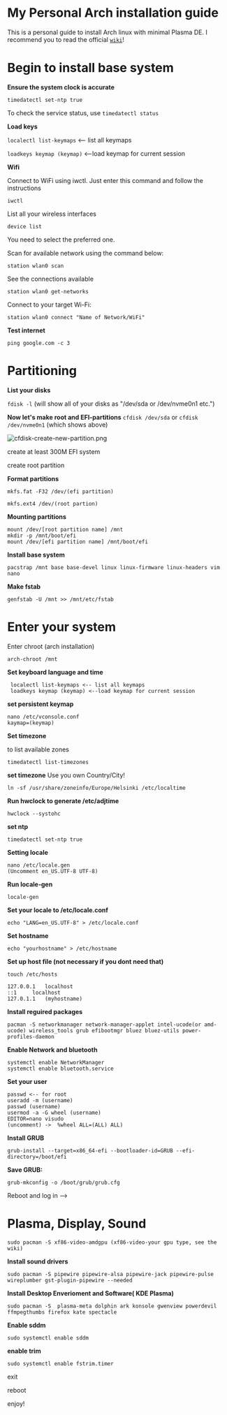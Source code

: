 # My Personal Arch installation guide

This is a personal guide to install Arch linux with minimal Plasma DE. I recommend you to read the official [`wiki`](https://wiki.archlinux.org/index.php/Installation_guide)!

# Begin to install base system

**Ensure the system clock is accurate**

```
timedatectl set-ntp true
```

To check the service status, use `timedatectl status`

**Load keys**

`localectl list-keymaps` <\-\- list all keymaps

`loadkeys keymap (keymap)` <--load keymap for current session

**Wifi**

Connect to WiFi using iwctl. Just enter this command and follow the instructions

```
iwctl
```

List all your wireless interfaces

```
device list
```

You need to select the preferred one.

Scan for available network using the command below:

```
station wlan0 scan
```

See the connections available

```
station wlan0 get-networks
```

Connect to your target Wi-Fi:

```
station wlan0 connect "Name of Network/WiFi"
```

**Test internet**

```
ping google.com -c 3
```

# Partitioning

**List your disks**

`fdisk -l` (will show all of your disks as "/dev/sda or /dev/nvme0n1 etc.")

**Now let's make root and EFI-partitions**
`cfdisk /dev/sda` or `cfdisk /dev/nvme0n1` (which shows above)


![cfdisk-create-new-partition.png](:/ace01c91fd214ff3aa47533b6523f588)

create at least 300M EFI system

create root partition

**Format partitions**

```
mkfs.fat -F32 /dev/(efi partition)
```
```
mkfs.ext4 /dev/(root partion)
```

**Mounting partitions**

```
mount /dev/[root partition name] /mnt
mkdir -p /mnt/boot/efi
mount /dev/[efi partition name] /mnt/boot/efi
```

**Install base system**

```
pacstrap /mnt base base-devel linux linux-firmware linux-headers vim nano
```

**Make fstab**

```
genfstab -U /mnt >> /mnt/etc/fstab
```

# Enter your system

Enter chroot (arch installation)

```
arch-chroot /mnt
```

**Set keyboard language and time**

```
 localectl list-keymaps <-- list all keymaps
 loadkeys keymap (keymap) <--load keymap for current session
```

**set persistent keymap**

```
nano /etc/vconsole.conf
kaymap=(keymap)
```

**Set timezone**

to list available zones

```
timedatectl list-timezones
```

**set timezone**
Use you own Country/City!

```
ln -sf /usr/share/zoneinfo/Europe/Helsinki /etc/localtime
```

**Run hwclock to generate /etc/adjtime**

```
hwclock --systohc
```

**set ntp**
```
timedatectl set-ntp true
```

**Setting locale**

```
nano /etc/locale.gen
(Uncomment en_US.UTF-8 UTF-8)
```

**Run locale-gen**
```
locale-gen
```
**Set your locale to /etc/locale.conf**
```
echo "LANG=en_US.UTF-8" > /etc/locale.conf
```

**Set hostname**
```
echo "yourhostname" > /etc/hostname
```


**Set up host file (not necessary if you dont need that)**
```
touch /etc/hosts
```
```
127.0.0.1	localhost
::1		localhost
127.0.1.1	(myhostname)
```


**Install reguired packages**

```
pacman -S networkmanager network-manager-applet intel-ucode(or amd-ucode) wireless_tools grub efibootmgr bluez bluez-utils power-profiles-daemon
```

**Enable Network and bluetooth**

```
systemctl enable NetworkManager
systemctl enable bluetooth.service
```

**Set your user**

```
passwd <-- for root
useradd -m (username)
passwd (username)
usermod -a -G wheel (username)
EDITOR=nano visudo
(uncomment) ->  %wheel ALL=(ALL) ALL)
```

**Install GRUB**

```
grub-install --target=x86_64-efi --bootloader-id=GRUB --efi-directory=/boot/efi
```

**Save GRUB:**

```
grub-mkconfig -o /boot/grub/grub.cfg
```

Reboot and log in -->

# Plasma, Display, Sound

```
sudo pacman -S xf86-video-amdgpu (xf86-video-your gpu type, see the wiki)
```

**Install sound drivers**

```
sudo pacman -S pipewire pipewire-alsa pipewire-jack pipewire-pulse wireplumber gst-plugin-pipewire --needed
```

**Install Desktop Enverioment and Software( KDE Plasma)**

```
sudo pacman -S  plasma-meta dolphin ark konsole gwenview powerdevil ffmpegthumbs firefox kate spectacle
```

**Enable sddm**

```
sudo systemctl enable sddm
```

**enable trim**

```
sudo systemctl enable fstrim.timer
```

exit

reboot

enjoy!
